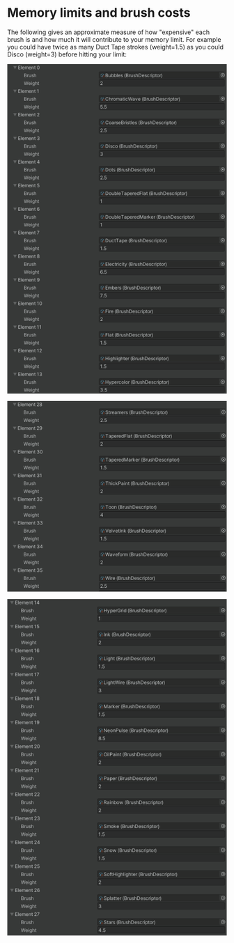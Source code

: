 # Memory limits and brush costs

The following gives an approximate measure of how "expensive" each brush is and how much it will contribute to your memory limit. For example you could have twice as many Duct Tape strokes (weight=1.5) as you could Disco (weight=3) before hitting your limit:

![](<../../.gitbook/assets/image (7) (1).png>)

![](<../../.gitbook/assets/image (8).png>)

![](<../../.gitbook/assets/image (9) (1).png>)
